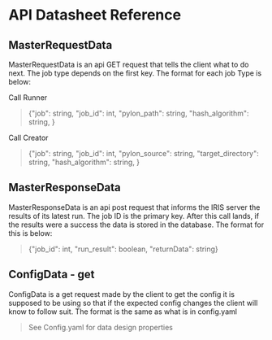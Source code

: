 # API Datasheet Reference

## MasterRequestData
MasterRequestData is an api GET request that tells the client what to do next. The job type depends on the first key. The format for each job Type is below:

Call Runner
> {"job": string, "job_id": int, "pylon_path": string, "hash_algorithm": string, }

Call Creator
> {"job": string, "job_id": int, "pylon_source": string, "target_directory": string, "hash_algorithm": string, }

## MasterResponseData
MasterResponseData is an api post request that informs the IRIS server the results of its latest run. The job ID is the primary key. After this call lands, if the results were a success the data is stored in the database. The format for this is below:

> {"job_id": int, "run_result": boolean, "returnData": string}

## ConfigData - get
ConfigData is a get request made by the client to get the config it is supposed to be using so that if the expected config changes the client will know to follow suit. The format is the same as what is in config.yaml

> See Config.yaml for data design properties
